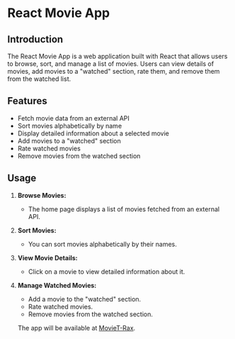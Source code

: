 # React Movie App

## Introduction

The React Movie App is a web application built with React that allows users to browse, sort, and manage a list of movies. Users can view details of movies, add movies to a "watched" section, rate them, and remove them from the watched list.

## Features

- Fetch movie data from an external API
- Sort movies alphabetically by name
- Display detailed information about a selected movie
- Add movies to a "watched" section
- Rate watched movies
- Remove movies from the watched section

## Usage

1. **Browse Movies:**
   - The home page displays a list of movies fetched from an external API.
   
2. **Sort Movies:**
   - You can sort movies alphabetically by their names.

3. **View Movie Details:**
   - Click on a movie to view detailed information about it.

4. **Manage Watched Movies:**
   - Add a movie to the "watched" section.
   - Rate watched movies.
   - Remove movies from the watched section.

   The app will be available at [MovieT-Rax](http://localhost:3000).
